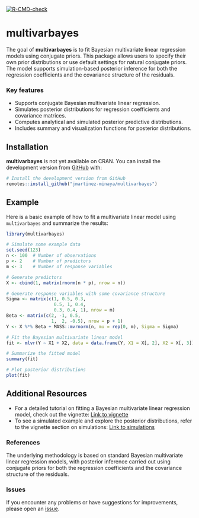 
<!-- badges: start -->

[![R-CMD-check](https://github.com/jmartinez-minaya/multivarbayes/actions/workflows/R-CMD-check.yaml/badge.svg)](https://github.com/jmartinez-minaya/multivarbayes/actions/workflows/R-CMD-check.yaml)
<!-- badges: end -->

<!-- README.md is generated from README.Rmd. Please edit that file -->

# multivarbayes

The goal of **multivarbayes** is to fit Bayesian multivariate linear
regression models using conjugate priors. This package allows users to
specify their own prior distributions or use default settings for
natural conjugate priors. The model supports simulation-based posterior
inference for both the regression coefficients and the covariance
structure of the residuals.

### Key features

- Supports conjugate Bayesian multivariate linear regression.
- Simulates posterior distributions for regression coefficients and
  covariance matrices.
- Computes analytical and simulated posterior predictive distributions.
- Includes summary and visualization functions for posterior
  distributions.

## Installation

**multivarbayes** is not yet available on CRAN. You can install the
development version from
[GitHub](https://github.com/jmartinez-minaya/multivarbayes) with:

``` r
# Install the development version from GitHub
remotes::install_github("jmartinez-minaya/multivarbayes")
```

## Example

Here is a basic example of how to fit a multivariate linear model using
`multivarbayes` and summarize the results:

``` r
library(multivarbayes)

# Simulate some example data
set.seed(123)
n <- 100  # Number of observations
p <- 2    # Number of predictors
m <- 3    # Number of response variables

# Generate predictors
X <- cbind(1, matrix(rnorm(n * p), nrow = n))

# Generate response variables with some covariance structure
Sigma <- matrix(c(1, 0.5, 0.3,
                  0.5, 1, 0.4,
                  0.3, 0.4, 1), nrow = m)
Beta <- matrix(c(2, -1, 0.5, 
                 1,  2, -0.5), nrow = p + 1)
Y <- X %*% Beta + MASS::mvrnorm(n, mu = rep(0, m), Sigma = Sigma)

# Fit the Bayesian multivariate linear model
fit <- mlvr(Y ~ X1 + X2, data = data.frame(Y, X1 = X[, 2], X2 = X[, 3]))

# Summarize the fitted model
summary(fit)

# Plot posterior distributions
plot(fit)
```

## Additional Resources

- For a detailed tutorial on fitting a Bayesian multivariate linear
  regression model, check out the vignette: [Link to
  vignette](vignettes/multivarbayes-vignette.Rmd)
- To see a simulated example and explore the posterior distributions,
  refer to the vignette section on simulations: [Link to
  simulations](vignettes/simulation.Rmd)

### References

The underlying methodology is based on standard Bayesian multivariate
linear regression models, with posterior inference carried out using
conjugate priors for both the regression coefficients and the covariance
structure of the residuals.

### Issues

If you encounter any problems or have suggestions for improvements,
please open an
[issue](https://github.com/jmartinez-minaya/multivarbayes/issues).
